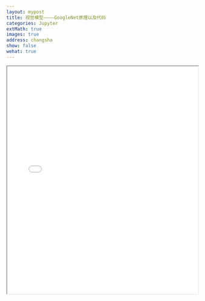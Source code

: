 ```yaml
---
layout: mypost
title: 视觉模型————GoogleNet原理以及代码
categories: Jupyter
extMath: true
images: true
address: changsha
show: false
wehat: true
---
```

<iframe src="{{ site.baseurl }}/_jupyter/googlenet.html" width="100%" height="600px"></iframe>
<!-- Big-Yellow-J.github.io\_jupyter\googlenet.html -->
